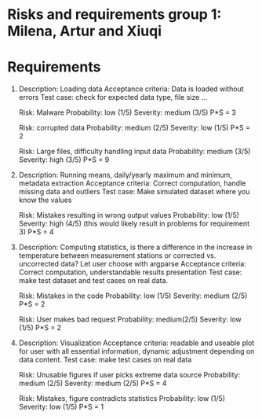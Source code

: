 # Risks and requirements group 1: Milena, Artur and Xiuqi

# Requirements

1. 
    Description: Loading data
    Acceptance criteria: Data is loaded without errors
    Test case: check for expected data type, file size ...

    Risk: Malware
    Probability: low (1/5)
    Severity: medium (3/5)
    P*S = 3

    Risk: corrupted data 
    Probability: medium (2/5)
    Severity: low (1/5)
    P*S = 2

    Risk: Large files, difficulty handling input data
    Probability: medium (3/5)
    Severity: high (3/5)
    P*S = 9

2. 
    Description: Running means, daily/yearly maximum and minimum, metadata extraction
    Acceptance criteria: Correct computation, handle missing data and outliers
    Test case: Make simulated dataset where you know the values

    Risk: Mistakes resulting in wrong output values
    Probability: low (1/5)
    Severity: high (4/5) (this would likely result in problems for requirement 3)
    P*S = 4

3. 
    Description: Computing statistics, is there a difference in the increase in temperature between measurement stations or corrected vs. uncorrected data? Let user choose with argparse
    Acceptance criteria: Correct computation, understandable results presentation
    Test case: make test dataset and test cases on real data.

    Risk: Mistakes in the code
    Probability: low (1/5)
    Severity: medium (2/5)
    P*S = 2

    Risk: User makes bad request
    Probability: medium(2/5)
    Severity: low (1/5)
    P*S = 2

4. 
    Description: Visualization
    Acceptance criteria: readable and useable plot for user with all essential information, dynamic adjustment depending on data content.
    Test case: make test cases on real data

    Risk: Unusable figures if user picks extreme data source
    Probability: medium (2/5)
    Severity: medium (2/5)
    P*S = 4

    Risk: Mistakes, figure contradicts statistics
    Probability: low (1/5)
    Severity: low (1/5)
    P*S = 1